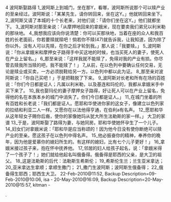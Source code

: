 4 
波阿斯娶路得 
1_波阿斯上到城门，坐在那Y，看哪，波阿斯所说那个可以赎产业的至亲经过。波阿斯说：「某某先生，请你转回来，坐在这Y。」他就转回来坐下。 2_波阿斯又请了本城的十个长老来，对他们说：「请你们坐在这Y。」他们就都坐下。 3_波阿斯对那至亲说：「从摩押地回来的拿娥米，现在要卖我们弟兄以利米勒的那块地。 4_我想我应该向你说清楚：你可以买那块地，当着在座的众人和我百姓的长老面前，你若要赎就赎吧！倘若你不赎(47)就告诉我，让我知道，因为除了你以外，没有人可以先赎，在你之后才轮到我。」那人说：「我要赎。」 5_波阿斯说：「你从拿娥米和摩押女子路得手中买这地的时候，也当买死人的妻子，使死人在产业上留名。」 6_那至亲说：「这样我就不能赎了，免得对我的产业有损。你尽管去赎我所当赎的吧，我不能赎了！」 
7_从前，在以色列中要确认任何交易，无论是赎业或买卖，一方必须脱鞋给另一方。以色列中都以此为证。 8_那至亲对波阿斯说：「你自己买吧！」于是把鞋脱了下来。 9_波阿斯对长老和所有在场的百姓说：「你们今日都是证人；凡属以利米勒，以及基连和玛伦的，我都从拿娥米手中买下来了。 10_我也娶玛伦的妻子摩押女子路得，好让死人可以在产业上留名，免得他的名在本族本乡的城门中消失了。你们今日都是证人。」 11_在城门坐着的所有百姓和长老说：「我们都是证人。愿耶和华使进你家的这女子，像建立以色列家的拉结和利亚二人一样。又愿你在以法他得亨通，在伯利a有名声。 12_愿耶和华从这年轻女子赐你后裔，使你的家像她玛从犹大所生法勒斯的家一样。」 
大卫的家谱 
13_于是，波阿斯娶了路得为妻，与她同房。耶和华使她怀孕生了一个儿子。 14_妇女们对拿娥米说：「耶和华是应当称颂的！因为他今日没有使你断绝可以赎产业的至亲。愿这孩子在以色列中得名声。 15_他必振奋你的精神，奉养你的晚年，因为他是爱慕你的媳妇所生的。有这样的媳妇，比有七个儿子更好！」 16_拿娥米接过孩子来，抱在怀中抚养他。 17_邻居的妇人给孩子起名，说：「拿娥米得了一个孩子了！」她们就给他起名叫俄备得。俄备得是耶西的父亲，是大卫的祖父。 
18_这是法勒斯的后代：法勒斯生希斯伦； 19_希斯伦生兰；兰生亚米拿达； 20_亚米拿达生拿顺；拿顺生撒门； 21_撒门生波阿斯；波阿斯生俄备得； 22_俄备得生耶西；耶西生大卫。 
22-Feb-2010@11:52, Backup Description=09-Feb-2010@10:06, isa - 
20-May-2010@16:09, Backup Description=20-May-2010@15:57, kitman - 

.